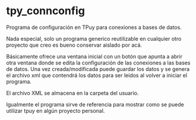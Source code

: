 # tpy_connconfig
Programa de configuración en TPuy para conexiones a bases de datos.

Nada especial, solo un programa generico reutilizable en cualquier otro proyecto que creo es bueno conservar aislado por acá.

Básicamente ofrece una ventana inicial con un botón que apunta a abrir otra ventana donde se edita la configuración de las conexiones a las bases de datos. Una vez creada/modificada puede guardar los datos y se genera el archivo xml que contendrá los datos para ser leidos al volver a iniciar el programa.

El archivo XML se almacena en la carpeta del usuario.

Igualmente el programa sirve de referencia para mostrar como se puede utilizar tpuy en algún proyecto personal.


